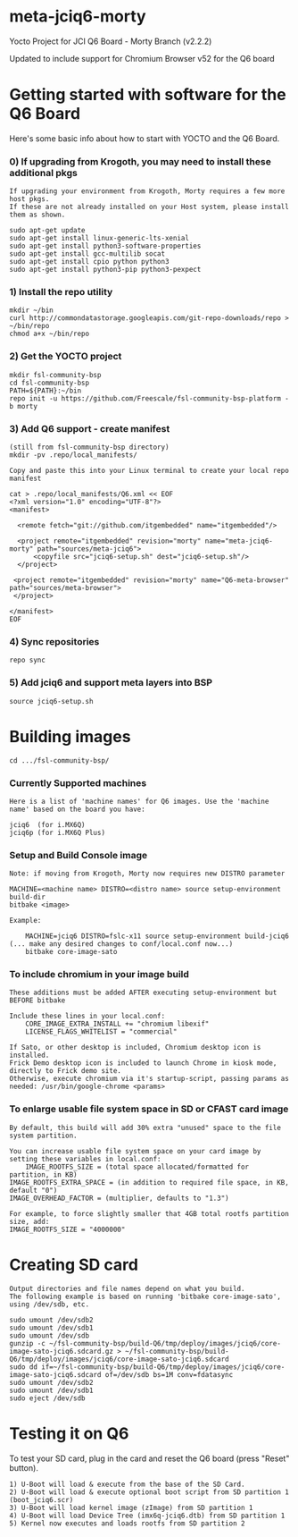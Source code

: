 # meta-jciq6-morty
Yocto Project for JCI Q6 Board - Morty Branch (v2.2.2)

Updated to include support for Chromium Browser v52 for the Q6 board
 
# Getting started with software for the Q6 Board
 
Here's some basic info about how to start with YOCTO and the Q6 Board. 
 
 
### 0) If upgrading from Krogoth, you may need to install these additional pkgs
    If upgrading your environment from Krogoth, Morty requires a few more host pkgs.
    If these are not already installed on your Host system, please install them as shown.

    sudo apt-get update
    sudo apt-get install linux-generic-lts-xenial
    sudo apt-get install python3-software-properties
    sudo apt-get install gcc-multilib socat
    sudo apt-get install cpio python python3 
    sudo apt-get install python3-pip python3-pexpect 

### 1) Install the repo utility
    mkdir ~/bin
    curl http://commondatastorage.googleapis.com/git-repo-downloads/repo > ~/bin/repo
    chmod a+x ~/bin/repo
 
### 2) Get the YOCTO project
    mkdir fsl-community-bsp
    cd fsl-community-bsp
    PATH=${PATH}:~/bin
    repo init -u https://github.com/Freescale/fsl-community-bsp-platform -b morty
 
### 3) Add Q6 support - create manifest 
    (still from fsl-community-bsp directory)
    mkdir -pv .repo/local_manifests/
 
    Copy and paste this into your Linux terminal to create your local repo manifest
 
    cat > .repo/local_manifests/Q6.xml << EOF
    <?xml version="1.0" encoding="UTF-8"?>
    <manifest>
     
      <remote fetch="git://github.com/itgembedded" name="itgembedded"/>
     
      <project remote="itgembedded" revision="morty" name="meta-jciq6-morty" path="sources/meta-jciq6">
          <copyfile src="jciq6-setup.sh" dest="jciq6-setup.sh"/>
      </project>

     <project remote="itgembedded" revision="morty" name="Q6-meta-browser" path="sources/meta-browser">
     </project>

    </manifest>
    EOF
 
### 4) Sync repositories
    repo sync
 
### 5) Add jciq6 and support meta layers into BSP
    source jciq6-setup.sh
 

# Building images
    cd .../fsl-community-bsp/
 
### Currently Supported machines <machine name>
    Here is a list of 'machine names' for Q6 images. Use the 'machine name' based on the board you have:
 
    jciq6  (for i.MX6Q)
    jciq6p (for i.MX6Q Plus)
     
### Setup and Build Console image
    Note: if moving from Krogoth, Morty now requires new DISTRO parameter

    MACHINE=<machine name> DISTRO=<distro name> source setup-environment build-dir
    bitbake <image>
 
    Example:
 
        MACHINE=jciq6 DISTRO=fslc-x11 source setup-environment build-jciq6
	(... make any desired changes to conf/local.conf now...)
        bitbake core-image-sato
 
### To include chromium in your image build
    These additions must be added AFTER executing setup-environment but BEFORE bitbake

    Include these lines in your local.conf:
        CORE_IMAGE_EXTRA_INSTALL += "chromium libexif"
        LICENSE_FLAGS_WHITELIST = "commercial"

    If Sato, or other desktop is included, Chromium desktop icon is installed.
    Frick Demo desktop icon is included to launch Chrome in kiosk mode, directly to Frick demo site.
    Otherwise, execute chromium via it's startup-script, passing params as needed: /usr/bin/google-chrome <params>

### To enlarge usable file system space in SD or CFAST card image
    By default, this build will add 30% extra "unused" space to the file system partition.

    You can increase usable file system space on your card image by setting these variables in local.conf:
        IMAGE_ROOTFS_SIZE = (total space allocated/formatted for partition, in KB)
	IMAGE_ROOTFS_EXTRA_SPACE = (in addition to required file space, in KB, default "0")
	IMAGE_OVERHEAD_FACTOR = (multiplier, defaults to "1.3")
	
    For example, to force slightly smaller that 4GB total rootfs partition size, add:
	IMAGE_ROOTFS_SIZE = "4000000"


# Creating SD card
    Output directories and file names depend on what you build. 
    The following example is based on running 'bitbake core-image-sato', using /dev/sdb, etc.
 
    sudo umount /dev/sdb2
    sudo umount /dev/sdb1
    sudo umount /dev/sdb
    gunzip -c ~/fsl-community-bsp/build-Q6/tmp/deploy/images/jciq6/core-image-sato-jciq6.sdcard.gz > ~/fsl-community-bsp/build-Q6/tmp/deploy/images/jciq6/core-image-sato-jciq6.sdcard
    sudo dd if=~/fsl-community-bsp/build-Q6/tmp/deploy/images/jciq6/core-image-sato-jciq6.sdcard of=/dev/sdb bs=1M conv=fdatasync
    sudo umount /dev/sdb2
    sudo umount /dev/sdb1
    sudo eject /dev/sdb
     
# Testing it on Q6 

To test your SD card, plug in the card and reset the Q6 board (press "Reset" button).

	1) U-Boot will load & execute from the base of the SD Card.
	2) U-Boot will load & execute optional boot script from SD partition 1 (boot_jciq6.scr)
	3) U-Boot will load kernel image (zImage) from SD partition 1
	4) U-Boot will load Device Tree (imx6q-jciq6.dtb) from SD partition 1
	5) Kernel now executes and loads rootfs from SD partition 2

